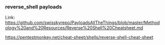 ### reverse_shell payloads

Link: https://github.com/swisskyrepo/PayloadsAllTheThings/blob/master/Methodology%20and%20Resources/Reverse%20Shell%20Cheatsheet.md


https://pentestmonkey.net/cheat-sheet/shells/reverse-shell-cheat-sheet